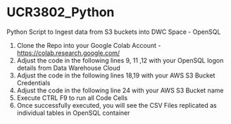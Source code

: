 # UCR3802_Python
Python Script to Ingest data from S3 buckets into DWC Space - OpenSQL 

1. Clone the Repo into your Google Colab Account - https://colab.research.google.com/
2. Adjust the code in the following lines 9, 11 ,12  with your OpenSQL logon details from Data Warehouse Cloud
3. Adjust the code in the following lines 18,19  with your AWS S3 Bucket Credentials
4. Adjust the code in the following line 24 with your AWS S3 Bucket name
5. Execute CTRL F9 to run all Code Cells 
6. Once successfully executed, you will see the CSV Files replicated as individual tables in OpenSQL container



